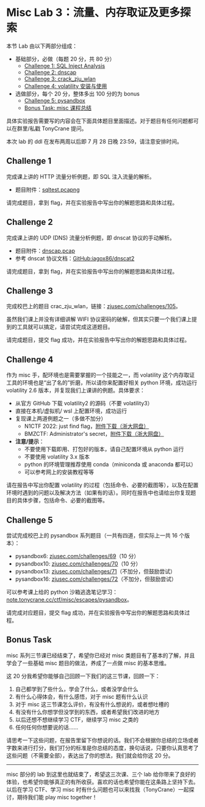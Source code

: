 # Misc Lab 3：流量、内存取证及更多探索

本节 Lab 由以下两部分组成：

- 基础部分，必做（每题 20 分，共 80 分）
    - [Challenge 1: SQL Inject Analysis](#challenge-1)
    - [Challenge 2: dnscap](#challenge-2)
    - [Challenge 3: crack_zju_wlan](#challenge-3)
    - [Challenge 4: volatility 安装与使用](#challenge-4)
- 选做部分，每个 20 分，整体多出 100 分的为 bonus
    - [Challenge 5: pysandbox](#challenge-5)
    - [Bonus Task: misc 课程总结](#bonus-task)

具体实验报告需要写的内容会在下面具体题目里面描述。对于题目有任何问题都可以在群里/私戳 TonyCrane 提问。

本次 lab 的 ddl 在发布两周以后即 7 月 28 日晚 23:59，请注意安排时间。

## Challenge 1

完成课上讲的 HTTP 流量分析例题，即 SQL 注入流量的解析。

- 题目附件：[sqltest.pcapng](https://raw.githubusercontent.com/team-s2/summer_course_2023/master/src/topic/misc-lab3/sqltest.pcapng)

请完成题目，拿到 flag，并在实验报告中写出你的解题思路和具体过程。

## Challenge 2

完成课上讲的 UDP (DNS) 流量分析例题，即 dnscat 协议的手动解析。

- 题目附件：[dnscap.pcap](https://raw.githubusercontent.com/team-s2/summer_course_2023/master/src/topic/misc-lab3/dnscap.pcap)
- 参考 dnscat 协议文档：[GitHub:iagox86/dnscat2](https://github.com/iagox86/dnscat2/blob/master/doc/protocol.md)

请完成题目，拿到 flag，并在实验报告中写出你的解题思路和具体过程。

## Challenge 3

完成校巴上的题目 crac_zju_wlan，链接：[zjusec.com/challenges/105](https://zjusec.com/challenges/105)。

虽然我们课上并没有详细讲解 WIFI 协议密码的破解，但其实只要一个我们课上提到的工具就可以搞定，请尝试完成这道题目。

请完成题目，提交 flag 成功，并在实验报告中写出你的解题思路和具体过程。

## Challenge 4

作为 misc 手，配环境也是需要掌握的一个技能之一，而 volatility 这个内存取证工具的环境也是“出了名的”折磨，所以请你来配置好相关 python 环境，成功运行 volatility 2.6 版本，并复现我们上课讲的例题。具体要求：

- 从官方 GitHub 下载 volatility2 的源码（不要 volatility3）
- 直接在本机/虚拟机/ wsl 上配置环境，成功运行
- 复现课上两道例题之一（多做不加分）
    - N1CTF 2022: just find flag，[附件下载（浙大网盘）](https://pan.zju.edu.cn/share/ba58dc4939adaab1a5614f5725)
    - BMZCTF: Administrator's secret，[附件下载（浙大网盘）](https://pan.zju.edu.cn/share/2184f98536c7967867e1e2fa62)
- **注意/提示**：
    - 不要使用下载即用、打包好的版本，请自己配置环境从 python 运行
    - 不要使用 volatility 3.x 版本
    - python 的环境管理推荐使用 conda（miniconda 或 anaconda 都可以）
    - 可以参考网上的安装教程等等

请在报告中写出你配置 volatility 的过程（包括命令、必要的截图等），以及在配置环境时遇到的问题以及解决方法（如果有的话）。同时在报告中也请给出你复现题目的具体步骤，包括命令、必要的截图等。

## Challenge 5

尝试完成校巴上的 pysandbox 系列题目（一共有四道，但实际上一共 16 个版本）：

- pysandbox6: [zjusec.com/challenges/69](https://zjusec.com/challenges/69)（10 分）
- pysandbox10: [zjusec.com/challenges/70](https://zjusec.com/challenges/70)（10 分）
- pysandbox13: [zjusec.com/challenges/71](https://zjusec.com/challenges/71)（不加分，但鼓励尝试）
- pysandbox16: [zjusec.com/challenges/72](https://zjusec.com/challenges/72)（不加分，但鼓励尝试）

可以参考课上给的 python 沙箱逃逸笔记学习：[note.tonycrane.cc/ctf/misc/escapes/pysandbox](https://note.tonycrane.cc/ctf/misc/escapes/pysandbox/)。

请完成对应题目，提交 flag 成功，并在实验报告中写出你的解题思路和具体过程。

## Bonus Task

misc 系列三节课已经结束了，希望你已经对 misc 类题目有了基本的了解，并且学会了一些基础 misc 题目的做法，养成了一点做 misc 的基本思维。

这 20 分我希望你能够自己回顾一下我们的这三节课，回顾一下：

1. 自己都学到了些什么，学会了什么，或者没学会什么
2. 有什么心得体会，有什么感悟，对于 misc 题有什么认识
3. 对于 misc 这三节课怎么评价，有没有什么想说的，或者想吐槽的
4. 有没有什么你想学但没学到的东西，或者希望我们改进的地方
5. 以后还想不想继续学习 CTF，继续学习 misc 之类的
6. 任何任何你想要说的话……

请思考一下这些问题，在报告里留下你想说的话。我们不会根据你总结的立场或者字数来进行打分，我们打分的标准是你总结的态度，换句话说，只要你认真思考了这些问题（不需要全部），表达出了你的想法，我们就会给你这 20 分。

---

misc 部分的 lab 到这里也就结束了，希望这三次课、三个 lab 给你带来了良好的体验，也希望你能够真正的有所收获。喜欢的话也希望你能在这条路上坚持下去。以后在学习 CTF、学习 misc 时有什么问题也可以来找我（TonyCrane）一起探讨，期待我们能 play misc together！